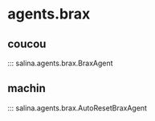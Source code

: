 # agents.brax
## coucou
::: salina.agents.brax.BraxAgent
## machin
::: salina.agents.brax.AutoResetBraxAgent
